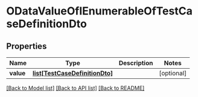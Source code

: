 # ODataValueOfIEnumerableOfTestCaseDefinitionDto

## Properties
Name | Type | Description | Notes
------------ | ------------- | ------------- | -------------
**value** | [**list[TestCaseDefinitionDto]**](TestCaseDefinitionDto.md) |  | [optional] 

[[Back to Model list]](../README.md#documentation-for-models) [[Back to API list]](../README.md#documentation-for-api-endpoints) [[Back to README]](../README.md)



